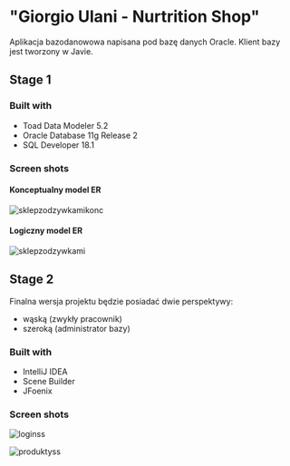 # "Giorgio Ulani - Nurtrition Shop" 

Aplikacja bazodanowowa napisana pod bazę danych Oracle. Klient bazy jest tworzony w Javie.

## Stage 1

### Built with
- Toad Data Modeler 5.2
- Oracle Database 11g Release 2
- SQL Developer 18.1

### Screen shots
#### Konceptualny model ER

![sklepzodzywkamikonc](https://user-images.githubusercontent.com/38592150/52214775-c2337800-2892-11e9-96e2-5b9e32a471dd.png)

#### Logiczny model ER

![sklepzodzywkami](https://user-images.githubusercontent.com/38592150/52214785-cc557680-2892-11e9-9ca8-63d66c64225d.png)



## Stage 2
Finalna wersja projektu będzie posiadać dwie perspektywy:
- wąską (zwykły pracownik)
- szeroką (administrator bazy)

### Built with
- IntelliJ IDEA
- Scene Builder
- JFoenix

### Screen shots

![loginss](https://user-images.githubusercontent.com/38592150/52214692-944e3380-2892-11e9-8f15-a956106526eb.png)


![produktyss](https://user-images.githubusercontent.com/38592150/52214700-9a441480-2892-11e9-9048-0cea19b96d2f.png)
